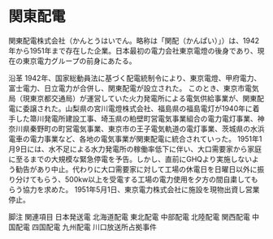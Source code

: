 # 関東配電

関東配電株式会社（かんとうはいでん。略称は「関配（かんぱい）」）は、1942年から1951年まで存在した企業。日本最初の電力会社東京電燈の後身であり、現在の東京電力グループの前身にあたる。

沿革
1942年、国家総動員法に基づく配電統制令により、東京電燈、甲府電力、富士電力、日立電力が合併し、関東配電が設立された。
このとき、東京市電気局（現東京都交通局）が運営していた火力発電所による電気供給事業が、関東配電に委譲された。山梨県の宮川電燈株式会社、福島県の福島電灯が1940年に着手した箒川発電所建設工事、埼玉県の粕壁町営電気事業組合の電力電灯事業、神奈川県秦野町の町営電気事業、東京市の王子電気軌道の電灯事業、茨城県の水浜電車の電力事業など、各地の電気事業が関東配電に統合されていった。
1951年1月9日には、水不足による水力発電所の稼働率低下に伴い、大口需要家から家庭に至るまでの大規模な緊急停電を予告。しかし、直前にGHQより実施しないよう勧告があり中止。代わりに大口需要家に対して工場の休電日を日曜日以外に振り分けてもらう、500kw以上を受電する工場の電力使用を夕方の間自粛してもらう協力を求めた。
1951年5月1日、東京電力株式会社に施設を現物出資し営業停止。

脚注
関連項目
日本発送電
北海道配電
東北配電
中部配電
北陸配電
関西配電
中国配電
四国配電
九州配電
川口放送所占拠事件